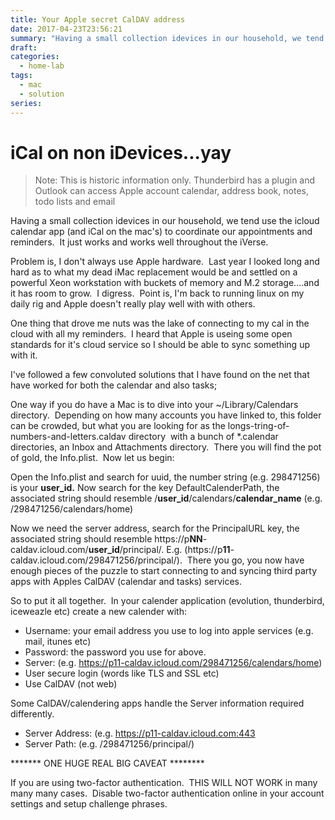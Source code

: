 ```yaml
---
title: Your Apple secret CalDAV address
date: 2017-04-23T23:56:21
summary: "Having a small collection idevices in our household, we tend use the icloud calendar app and iCal coordinate our lives. With some work, non apple devices can share the same calendar "
draft:
categories:
  - home-lab
tags:
  - mac
  - solution
series:
---
```

# iCal on non iDevices...yay

> Note:
>  This is historic information only.  Thunderbird has a plugin and Outlook can access Apple account calendar, address book, notes, todo lists and email 

Having a small collection idevices in our household, we tend use the icloud calendar app (and iCal on the mac's) to coordinate our appointments and reminders.  It just works and works well throughout the iVerse.

Problem is, I don't always use Apple hardware.  Last year I looked long and hard as to what my dead iMac replacement would be and settled on a powerful Xeon workstation with buckets of memory and M.2 storage....and it has room to grow.  I digress.  Point is, I'm back to running linux on my daily rig and Apple doesn't really play well with with others.

One thing that drove me nuts was the lake of connecting to my cal in the cloud with all my reminders.  I heard that Apple is useing some open standards for it's cloud service so I should be able to sync something up with it.

I've followed a few convoluted solutions that I have found on the net that have worked for both the calendar and also tasks;

One way if you do have a Mac is to dive into your ~/Library/Calendars directory.  Depending on how many accounts you have linked to, this folder can be crowded, but what you are looking for as the longs-tring-of-numbers-and-letters.caldav directory  with a bunch of *.calendar directories, an Inbox and Attachments directory.  There you will find the pot of gold, the Info.plist.  Now let us begin:

Open the Info.plist and search for uuid, the number string (e.g. 298471256) is your **user\_id.** Now search for the key DefaultCalenderPath, the associated string should resemble /**user\_id**/calendars/**calendar\_name** (e.g. /298471256/calendars/home)

Now we need the server address, search for the PrincipalURL key, the associated string should resemble https://p**NN**-caldav.icloud.com/**user\_id**/principal/. E.g. (https://p**11**-caldav.icloud.com/298471256/principal/).  There you go, you now have enough pieces of the puzzle to start connecting to and syncing third party apps with Apples CalDAV (calendar and tasks) services.

So to put it all together.  In your calender application (evolution, thunderbird, iceweazle etc) create a new calender with:
* Username: your email address you use to log into apple services (e.g. mail, itunes etc)
* Password: the password you use for above.
* Server: (e.g. https://p11-caldav.icloud.com/298471256/calendars/home)
* User secure login (words like TLS and SSL etc)
* Use CalDAV (not web)


Some CalDAV/calendering apps handle the Server information required differently.
* Server Address: (e.g. https://p11-caldav.icloud.com:443
* Server Path: (e.g. /298471256/principal/)


******* ONE HUGE REAL BIG CAVEAT ********

If you are using two-factor authentication.  THIS WILL NOT WORK in many many many cases.  Disable two-factor authentication online in your account settings and setup challenge phrases.